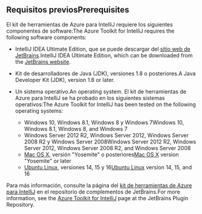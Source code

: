 ## <a name="prerequisites"></a><span data-ttu-id="655a1-101">Requisitos previos</span><span class="sxs-lookup"><span data-stu-id="655a1-101">Prerequisites</span></span>
<span data-ttu-id="655a1-102">El kit de herramientas de Azure para IntelliJ requiere los siguientes componentes de software:</span><span class="sxs-lookup"><span data-stu-id="655a1-102">The Azure Toolkit for IntelliJ requires the following software components:</span></span>

* <span data-ttu-id="655a1-103">IntelliJ IDEA Ultimate Edition, que se puede descargar del [sitio web de JetBrains](https://www.jetbrains.com/idea/download/).</span><span class="sxs-lookup"><span data-stu-id="655a1-103">IntelliJ IDEA Ultimate Edition, which can be downloaded from the [JetBrains website](https://www.jetbrains.com/idea/download/).</span></span>

* <span data-ttu-id="655a1-104">Kit de desarrolladores de Java (JDK), versiones 1.8 o posteriores.</span><span class="sxs-lookup"><span data-stu-id="655a1-104">A Java Developer Kit (JDK), version 1.8 or later.</span></span>

* <span data-ttu-id="655a1-105">Un sistema operativo.</span><span class="sxs-lookup"><span data-stu-id="655a1-105">An operating system.</span></span> <span data-ttu-id="655a1-106">El kit de herramientas de Azure para IntelliJ se ha probado en los siguientes sistemas operativos:</span><span class="sxs-lookup"><span data-stu-id="655a1-106">The Azure Toolkit for IntelliJ has been tested on the following operating systems:</span></span>
  
  * <span data-ttu-id="655a1-107">Windows 10, Windows 8.1, Windows 8 y Windows 7</span><span class="sxs-lookup"><span data-stu-id="655a1-107">Windows 10, Windows 8.1, Windows 8, and Windows 7</span></span>
  * <span data-ttu-id="655a1-108">Windows Server 2012 R2, Windows Server 2012, Windows Server 2008 R2 y Windows Server 2008</span><span class="sxs-lookup"><span data-stu-id="655a1-108">Windows Server 2012 R2, Windows Server 2012, Windows Server 2008 R2, and Windows Server 2008</span></span>
  * <span data-ttu-id="655a1-109">[Mac OS X](http://www.apple.com/osx), versión "Yosemite" o posteriores</span><span class="sxs-lookup"><span data-stu-id="655a1-109">[Mac OS X](http://www.apple.com/osx) version "Yosemite" or later</span></span>
  * <span data-ttu-id="655a1-110">[Ubuntu Linux](http://www.ubuntu.com), versiones 14, 15 y 16</span><span class="sxs-lookup"><span data-stu-id="655a1-110">[Ubuntu Linux](http://www.ubuntu.com) version 14, 15, and 16</span></span>

<span data-ttu-id="655a1-111">Para más información, consulte la página del [kit de herramientas de Azure para IntelliJ](https://plugins.jetbrains.com/plugin/8053) en el repositorio de complementos de JetBrains.</span><span class="sxs-lookup"><span data-stu-id="655a1-111">For more information, see the [Azure Toolkit for IntelliJ](https://plugins.jetbrains.com/plugin/8053) page at the JetBrains Plugin Repository.</span></span>

<!--
> [!IMPORTANT]
> If you are using the Azure Toolkit for Eclipse on Windows, the toolkit requires installing the Azure SDK 2.9.6 or later in order to use the Azure emulator. You have two options for installing the Azure SDK:
> 
> * You can download and install the Azure SDK by using the [Web Platform Installer (WebPI)](http://go.microsoft.com/fwlink/?LinkID=252838).
> * If you do not have the Azure SDK installed when you create your first Azure deployment project, you will be prompted to automatically download install the requisite version of the Azure SDK.
> 
> Note that the Azure SDK is only required on Windows.
> 
> 
-->
